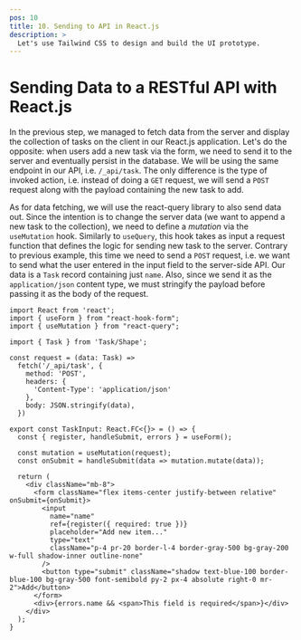 ```yaml
---
pos: 10
title: 10. Sending to API in React.js
description: >
  Let's use Tailwind CSS to design and build the UI prototype.
---
```


# Sending Data to a RESTful API with React.js

In the previous step, we managed to fetch data from the server and display the collection of tasks on the client in our React.js application. Let's do the opposite: when users add a new task via the form, we need to send it to the server and eventually persist in the database. We will be using the same endpoint in our API, i.e. `/_api/task`. The only difference is the type of invoked action, i.e. instead of doing a `GET` request, we will send a `POST` request along with the payload containing the new task to add.

As for data fetching, we will use the react-query library to also send data out. Since the intention is to change the server data (we want to append a new task to the collection), we need to define a *mutation* via the `useMutation` hook. Similarly to `useQuery`, this hook takes as input a request function that defines the logic for sending new task to the server. Contrary to previous example, this time we need to send a `POST` request, i.e. we want to send what the user entered in the input field to the server-side API. Our data is a `Task` record containing just `name`. Also, since we send it as the `application/json` content type, we must stringify the payload before passing it as the body of the request.

```tsx{3,5,7-14,19-20}
import React from 'react';
import { useForm } from "react-hook-form";
import { useMutation } from "react-query";

import { Task } from 'Task/Shape';

const request = (data: Task) =>
  fetch('/_api/task', {
    method: 'POST',
    headers: {
      'Content-Type': 'application/json'
    },
    body: JSON.stringify(data),
  })

export const TaskInput: React.FC<{}> = () => {
  const { register, handleSubmit, errors } = useForm();

  const mutation = useMutation(request);
  const onSubmit = handleSubmit(data => mutation.mutate(data));

  return (
    <div className="mb-8">
      <form className="flex items-center justify-between relative" onSubmit={onSubmit}>
        <input
          name="name"
          ref={register({ required: true })}
          placeholder="Add new item..."
          type="text"
          className="p-4 pr-20 border-l-4 border-gray-500 bg-gray-200 w-full shadow-inner outline-none"
        />
        <button type="submit" className="shadow text-blue-100 border-blue-100 bg-gray-500 font-semibold py-2 px-4 absolute right-0 mr-2">Add</button>
      </form>
      <div>{errors.name && <span>This field is required</span>}</div>
    </div>
  );
}
```

